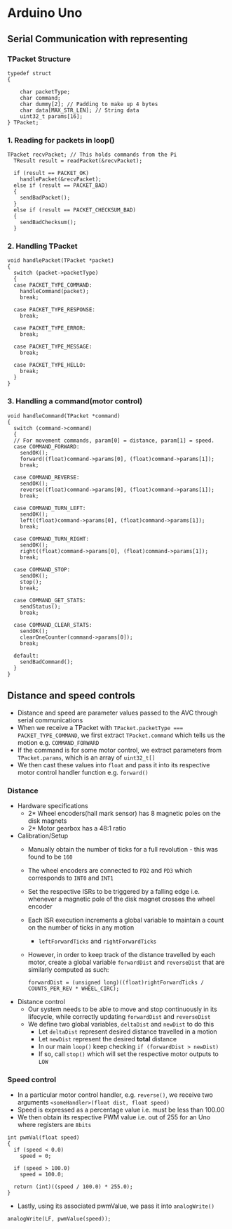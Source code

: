 # Arduino Uno

## Serial Communication with representing

### TPacket Structure

```
typedef struct
{

	char packetType;
	char command;
	char dummy[2]; // Padding to make up 4 bytes
	char data[MAX_STR_LEN]; // String data
	uint32_t params[16];
} TPacket;
```

### 1. Reading for packets in loop()

```
TPacket recvPacket; // This holds commands from the Pi
  TResult result = readPacket(&recvPacket);

  if (result == PACKET_OK)
    handlePacket(&recvPacket);
  else if (result == PACKET_BAD)
  {
    sendBadPacket();
  }
  else if (result == PACKET_CHECKSUM_BAD)
  {
    sendBadChecksum();
  }
```

### 2. Handling TPacket

```
void handlePacket(TPacket *packet)
{
  switch (packet->packetType)
  {
  case PACKET_TYPE_COMMAND:
    handleCommand(packet);
    break;

  case PACKET_TYPE_RESPONSE:
    break;

  case PACKET_TYPE_ERROR:
    break;

  case PACKET_TYPE_MESSAGE:
    break;

  case PACKET_TYPE_HELLO:
    break;
  }
}
```

### 3. Handling a command(motor control)

```
void handleCommand(TPacket *command)
{
  switch (command->command)
  {
  // For movement commands, param[0] = distance, param[1] = speed.
  case COMMAND_FORWARD:
    sendOK();
    forward((float)command->params[0], (float)command->params[1]);
    break;

  case COMMAND_REVERSE:
    sendOK();
    reverse((float)command->params[0], (float)command->params[1]);
    break;

  case COMMAND_TURN_LEFT:
    sendOK();
    left((float)command->params[0], (float)command->params[1]);
    break;

  case COMMAND_TURN_RIGHT:
    sendOK();
    right((float)command->params[0], (float)command->params[1]);
    break;

  case COMMAND_STOP:
    sendOK();
    stop();
    break;

  case COMMAND_GET_STATS:
    sendStatus();
    break;

  case COMMAND_CLEAR_STATS:
    sendOK();
    clearOneCounter(command->params[0]);
    break;

  default:
    sendBadCommand();
  }
}
```

## Distance and speed controls

- Distance and speed are parameter values passed to the AVC through serial communications
- When we receive a TPacket with `TPacket.packetType === PACKET_TYPE_COMMAND`, we first extract `TPacket.command` which tells us the motion e.g. `COMMAND_FORWARD`
- If the command is for some motor control, we extract parameters from `TPacket.params`, which is an array of `uint32_t[]`
- We then cast these values into `float` and pass it into its respective motor control handler function e.g. `forward()`

### Distance

- Hardware specifications
  - 2\* Wheel encoders(hall mark sensor) has 8 magnetic poles on the disk magnets
  - 2\* Motor gearbox has a 48:1 ratio
- Calibration/Setup
  - Manually obtain the number of ticks for a full revolution - this was found to be `160`
  - The wheel encoders are connected to `PD2` and `PD3` which corresponds to `INT0` and `INT1`
  - Set the respective ISRs to be triggered by a falling edge i.e. whenever a magnetic pole of the disk magnet crosses the wheel encoder
  - Each ISR execution increments a global variable to maintain a count on the number of ticks in any motion
    - `leftForwardTicks` and `rightForwardTicks`
  - However, in order to keep track of the distance travelled by each motor, create a global variable `forwardDist` and `reverseDist` that are similarly computed as such:

    ```
    forwardDist = (unsigned long)((float)rightForwardTicks / COUNTS_PER_REV * WHEEL_CIRC);
    ```
- Distance control
  - Our system needs to be able to move and stop continuously in its lifecycle, while correctly updating `forwardDist` and `reverseDist`
  - We define two global variables, `deltaDist` and `newDist` to do this
    - Let `deltaDist` represent desired distance travelled in a motion
    - Let `newDist` represent the desired **total** distance
    - In our main `loop()` keep checking `if (forwardDist > newDist)`
    - If so, call `stop()` which will set the respective motor outputs to `LOW`

### Speed control

- In a particular motor control handler, e.g. `reverse()`, we receive two arguments `<someHandler>(float dist, float speed)`
- Speed is expressed as a percentage value i.e. must be less than 100.00
- We then obtain its respective PWM value i.e. out of 255 for an Uno where registers are `8bits`

```
int pwmVal(float speed)
{
  if (speed < 0.0)
    speed = 0;

  if (speed > 100.0)
    speed = 100.0;

  return (int)((speed / 100.0) * 255.0);
}
```

- Lastly, using its associated pwmValue, we pass it into `analogWrite()`

```
analogWrite(LF, pwmValue(speed));
```
